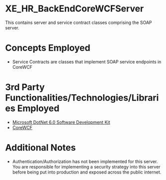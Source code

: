 # XE_HR_BackEndCoreWCFServer
This contains server and service contract classes comprising the SOAP server.
# Concepts Employed
* Service Contracts are classes that implement SOAP service endpoints in CoreWCF
# 3rd Party Functionalities/Technologies/Libraries Employed
* [Microsoft DotNet 6.0 Software Development Kit](https://learn.microsoft.com/en-us/dotnet/csharp/)
* [CoreWCF](https://github.com/CoreWCF/)
# Additional Notes
* Authentication/Authorization has not been implemented for this server. You are responsible for implementing a security strategy into this server before being put into production and exposed across the public internet. 
